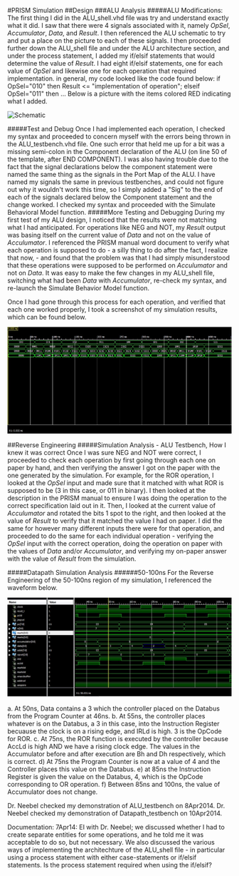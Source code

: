 #PRISM Simulation
##Design
###ALU Analysis
#####ALU Modifications: 
The first thing I did in the ALU_shell.vhd file was try and understand exactly what it did. I saw that there were 4 signals associated with it, namely _OpSel_, _Accumulator_, _Data_, and _Result_. I then referenced the ALU schematic to try and put a place on the picture to each of these signals. I then proceeded further down the ALU_shell file and under the ALU architecture section, and under the process statement, I added my if/elsif statements that would determine the value of _Result_. I had eight if/elsif statements, one for each value of _OpSel_ and likewise one for each operation that required implementation. in general, my code looked like the code found below:
    if OpSel="010" then
      Result <= "implementation of operation";
    elseif OpSel="011" then
      ...
Below is a picture with the items colored RED indicating what I added.

![Schematic](https://..... "What I added")

#####Test and Debug
Once I had implemented each operation, I checked my syntax and proceeded to concern myself with the errors being thrown in the ALU_testbench.vhd file. One such error that held me up for a bit was a missing semi-colon in the Component declaration of the ALU (on line 50 of the template, after END COMPONENT). I was also having trouble due to the fact that the signal declarations below the component statement were named the same thing as the signals in the Port Map of the ALU. I have named my signals the same in previous testbenches, and could not figure out why it wouldn't work this time, so I simply added a "Sig" to the end of each of the signals declared below the Component statement and the change worked. I checked my syntax and proceeded with the Simulate Behavioral Model function. 
#####More Testing and Debugging
During my first test of my ALU design, I noticed that the results were not matching what I had anticipated. For operations like NEG and NOT, my _Result_ output was basing itself on the current value of _Data_ and not on the value of _Acculumator_. I referenced the PRISM manual word document to verify what each operation is supposed to do - a silly thing to do after the fact, I realize that now, - and found that the problem was that I had simply misunderstood that these operations were supposed to be performed on _Acculumator_ and not on _Data_. It was easy to make the few changes in my ALU_shell file, switching what had been _Data_ with _Accumulator_, re-check my syntax, and re-launch the Simulate Behavior Model function. 



Once I had gone through this process for each operation, and verified that each one worked properly, I took a screenshot of my simulation results, which can be found below. 

![waveform](https://github.com/JasonPluger/PRISM/blob/master/ALU_testbench_waveform.JPG "ALU simulation waveform")






##Reverse Engineering
#####Simulation Analysis - ALU Testbench, How I knew it was correct
Once I was sure NEG and NOT were correct, I proceeded to check each operation by first going through each one on paper by hand, and then verifying the answer I got on the paper with the one generated by the simulation. For example, for the ROR operation, I looked at the _OpSel_ input and made sure that it matched with what ROR is supposed to be (3 in this case, or 011 in binary). I then looked at the description in the PRISM manual to ensure I was doing the operation to the correct specification laid out in it. Then, I looked at the current value of _Acculumator_ and rotated the bits 1 spot to the right, and then looked at the value of _Result_ to verify that it matched the value I had on paper. I did the same for however many different inputs there were for that operation, and proceeded to do the same for each individual operation - verifying the _OpSel_ input with the correct operation, doing the operation on paper with the values of _Data_ and/or _Accumulator_, and verifying my on-paper answer with the value of _Result_ from the simulation. 

#####Datapath Simulation Analysis
######50-100ns
For the Reverse Engineering of the 50-100ns region of my simulation, I referenced the waveform below.

![50-100 Waveform](https://github.com/JasonPluger/PRISM/blob/master/Datapath_testbench_waveform_50-100.JPG "50-100 Waveform")

a. At 50ns, Data contains a 3 which the controller placed on the Databus from the Program Counter at 46ns. 
b. At 55ns, the controller places whatever is on the Databus, a 3 in this case, into the Instruction Register becuause the clock is on a rising edge, and IRLd is high. 3 is the OpCode for ROR.
c. At 75ns, the ROR function is executed by the controller because AccLd is high AND we have a rising clock edge. The values in the Accumulator before and after execution are Bh and Dh respectively, which is correct. 
d) At 75ns the Program Counter is now at a value of 4 and the Controller places this value on the Databus. 
e) at 85ns the Instruction Register is given the value on the Databus, 4, which is the OpCode corresponding to OR operation. 
f) Between 85ns and 100ns, the value of Accumulator does not change.




Dr. Neebel checked my demonstration of ALU_testbench on 8Apr2014.
Dr. Neebel checked my demonstration of Datapath_testbench on 10Apr2014.

Documentation: 7Apr14: EI with Dr. Neebel; we discussed whether I had to create separate entities for some operations, and he told me it was acceptable to do so, but not necessary. We also discussed the various ways of implementing the architechture of the ALU_shell file - in particular using a process statement with either case-statements or if/elsif statements. Is the process statement required when using the if/elsif? 
